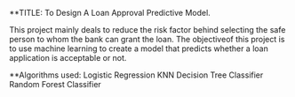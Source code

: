 **TITLE: To Design A Loan Approval Predictive Model. 

This project mainly deals to reduce the risk factor behind selecting the safe person to whom the bank can grant the loan. The objectiveof this project is to use machine learning to create a model that predicts whether a loan application is acceptable or not. 

**Algorithms used:
Logistic Regression
KNN
Decision Tree Classifier 
Random Forest Classifier

